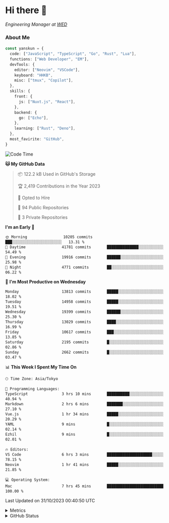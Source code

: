 # Hi there&nbsp;:wave:

<!-- ![Alt text](https://spotify-recently-played-readme.vercel.app/api?user=31kynbuubkiu3r4qh4hjuaglhfay) -->

_Engineering Manager at [WED](https://github.com/wedinc)_

### About Me

```ts
const yanskun = {
  code: ["JavaScript", "TypeScript", "Go", "Rust", "Lua"],
  functions: ["Web Developer", "EM"],
  devTools: {
    editor: ["Neovim", "VSCode"],
    keyboard: "HHKB",
    misc: ["tmux", "Copilot"],
  },
  skills: {
    front: {
      js: ["Nuxt.js", "React"],
    },
    backend: {
      go: ["Echo"],
    },
    learning: ["Rust", "Deno"],
  },
  most_favirite: "GitHub",
}
```

<!--START_SECTION:waka-->
![Code Time](http://img.shields.io/badge/Code%20Time-527%20hrs%2018%20mins-blue)

**🐱 My GitHub Data** 

> 📦 122.2 kB Used in GitHub's Storage 
 > 
> 🏆 2,419 Contributions in the Year 2023
 > 
> 💼 Opted to Hire
 > 
> 📜 94 Public Repositories 
 > 
> 🔑 3 Private Repositories 
 > 
**I'm an Early 🐤** 

```text
🌞 Morning                10205 commits       ███░░░░░░░░░░░░░░░░░░░░░░   13.31 % 
🌆 Daytime                41781 commits       ██████████████░░░░░░░░░░░   54.49 % 
🌃 Evening                19916 commits       ██████░░░░░░░░░░░░░░░░░░░   25.98 % 
🌙 Night                  4771 commits        ██░░░░░░░░░░░░░░░░░░░░░░░   06.22 % 
```
📅 **I'm Most Productive on Wednesday** 

```text
Monday                   13813 commits       █████░░░░░░░░░░░░░░░░░░░░   18.02 % 
Tuesday                  14958 commits       █████░░░░░░░░░░░░░░░░░░░░   19.51 % 
Wednesday                19399 commits       ██████░░░░░░░░░░░░░░░░░░░   25.30 % 
Thursday                 13029 commits       ████░░░░░░░░░░░░░░░░░░░░░   16.99 % 
Friday                   10617 commits       ███░░░░░░░░░░░░░░░░░░░░░░   13.85 % 
Saturday                 2195 commits        █░░░░░░░░░░░░░░░░░░░░░░░░   02.86 % 
Sunday                   2662 commits        █░░░░░░░░░░░░░░░░░░░░░░░░   03.47 % 
```


📊 **This Week I Spent My Time On** 

```text
🕑︎ Time Zone: Asia/Tokyo

💬 Programming Languages: 
TypeScript               3 hrs 10 mins       ██████████░░░░░░░░░░░░░░░   40.94 % 
Markdown                 2 hrs 6 mins        ███████░░░░░░░░░░░░░░░░░░   27.10 % 
Vue.js                   1 hr 34 mins        █████░░░░░░░░░░░░░░░░░░░░   20.29 % 
YAML                     9 mins              █░░░░░░░░░░░░░░░░░░░░░░░░   02.14 % 
Ezhil                    9 mins              █░░░░░░░░░░░░░░░░░░░░░░░░   02.01 % 

🔥 Editors: 
VS Code                  6 hrs 3 mins        ████████████████████░░░░░   78.15 % 
Neovim                   1 hr 41 mins        █████░░░░░░░░░░░░░░░░░░░░   21.85 % 

💻 Operating System: 
Mac                      7 hrs 45 mins       █████████████████████████   100.00 % 
```


 Last Updated on 31/10/2023 00:40:50 UTC
<!--END_SECTION:waka-->

<details>
  <summary>Metrics</summary>
  <img src="https://github.com/yanskun/yanskun/blob/main/github-metrics.svg" alt="Metrics">
</details>

<details>
  <summary>GitHub Status</summary>
  <picture>
    <source media="(prefers-color-scheme: dark)" srcset="https://raw.githubusercontent.com/yanskun/yanskun/master/profile-summary-card-output/nord_dark/0-profile-details.svg">
   <img src="https://raw.githubusercontent.com/yanskun/yanskun/master/profile-summary-card-output/default/0-profile-details.svg">
  </picture>
  <br>
  <picture>
    <source media="(prefers-color-scheme: dark)" srcset="https://raw.githubusercontent.com/yanskun/yanskun/master/profile-summary-card-output/nord_dark/1-repos-per-language.svg">
   <img src="https://raw.githubusercontent.com/yanskun/yanskun/master/profile-summary-card-output/default/1-repos-per-language.svg">
  </picture>
  <picture>
    <source media="(prefers-color-scheme: dark)" srcset="https://raw.githubusercontent.com/yanskun/yanskun/master/profile-summary-card-output/nord_dark/2-most-commit-language.svg">
   <img src="https://raw.githubusercontent.com/yanskun/yanskun/master/profile-summary-card-output/default/2-most-commit-language.svg">
  </picture>
  <br>
  <picture>
    <source media="(prefers-color-scheme: dark)" srcset="https://raw.githubusercontent.com/yanskun/yanskun/master/profile-summary-card-output/nord_dark/3-stats.svg">
   <img src="https://raw.githubusercontent.com/yanskun/yanskun/master/profile-summary-card-output/default/3-stats.svg">
  </picture>
  <picture>
    <source media="(prefers-color-scheme: dark)" srcset="https://raw.githubusercontent.com/yanskun/yanskun/master/profile-summary-card-output/nord_dark/4-productive-time.svg">
   <img src="https://raw.githubusercontent.com/yanskun/yanskun/master/profile-summary-card-output/default/4-productive-time.svg">
  </picture>
</details>
